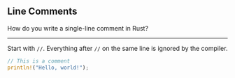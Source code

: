 ## Line Comments

How do you write a single-line comment in Rust?

---

Start with `//`. Everything after `//` on the same line is ignored by the compiler.

```rust
// This is a comment
println!("Hello, world!");
```

